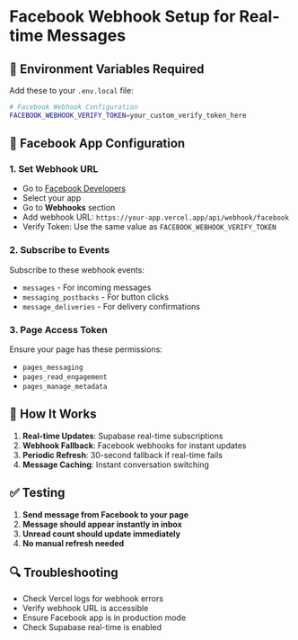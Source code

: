 # Facebook Webhook Setup for Real-time Messages

## 🔧 **Environment Variables Required**

Add these to your `.env.local` file:

```bash
# Facebook Webhook Configuration
FACEBOOK_WEBHOOK_VERIFY_TOKEN=your_custom_verify_token_here
```

## 📱 **Facebook App Configuration**

### 1. **Set Webhook URL**
- Go to [Facebook Developers](https://developers.facebook.com/)
- Select your app
- Go to **Webhooks** section
- Add webhook URL: `https://your-app.vercel.app/api/webhook/facebook`
- Verify Token: Use the same value as `FACEBOOK_WEBHOOK_VERIFY_TOKEN`

### 2. **Subscribe to Events**
Subscribe to these webhook events:
- `messages` - For incoming messages
- `messaging_postbacks` - For button clicks
- `message_deliveries` - For delivery confirmations

### 3. **Page Access Token**
Ensure your page has these permissions:
- `pages_messaging`
- `pages_read_engagement`
- `pages_manage_metadata`

## 🚀 **How It Works**

1. **Real-time Updates**: Supabase real-time subscriptions
2. **Webhook Fallback**: Facebook webhooks for instant updates
3. **Periodic Refresh**: 30-second fallback if real-time fails
4. **Message Caching**: Instant conversation switching

## ✅ **Testing**

1. **Send message from Facebook to your page**
2. **Message should appear instantly in inbox**
3. **Unread count should update immediately**
4. **No manual refresh needed**

## 🔍 **Troubleshooting**

- Check Vercel logs for webhook errors
- Verify webhook URL is accessible
- Ensure Facebook app is in production mode
- Check Supabase real-time is enabled
